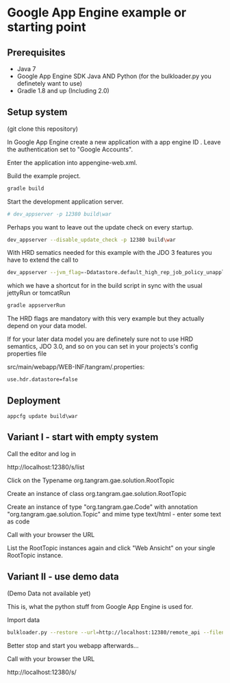Google App Engine example or starting point
===========================================

Prerequisites
-------------

* Java 7
* Google App Engine SDK Java AND Python (for the bulkloader.py you definetely want to use)
* Gradle 1.8 and up (Including 2.0)

Setup system
------------

(git clone this repository)

In Google App Engine create a new application with a app engine ID <aeid>. Leave the authentication set to "Google Accounts".

Enter the application <aeid> into appengine-web.xml.

Build the example project.

```bash
gradle build
```

Start the development application server.

```bash
# dev_appserver -p 12380 build\war
```

Perhaps you want to leave out the update check on every startup.

```bash
dev_appserver --disable_update_check -p 12380 build\war
```

With HRD sematics needed for this example with the JDO 3 features you have to extend the call to

```bash
dev_appserver --jvm_flag=-Ddatastore.default_high_rep_job_policy_unapplied_job_pct=1  -p 12380 build\war
```

which we have a shortcut for in the build script in sync with the usual jettyRun or tomcatRun

```bash
gradle appserverRun
```

The HRD flags are mandatory with this very example but they actually depend on your data model.

If for your later data model you are definetely sure not to use HRD semantics, JDO 3.0, and so on you can set in your projects's config properties file

src/main/webapp/WEB-INF/tangram/<application>.properties:
```
use.hdr.datastore=false
```

Deployment
----------

```
appcfg update build\war
```


Variant I - start with empty system
-----------------------------------

Call the editor and log in

http://localhost:12380/s/list

Click on the Typename org.tangram.gae.solution.RootTopic

Create an instance of class org.tangram.gae.solution.RootTopic

Create an instance of type "org.tangram.gae.Code" with annotation "org.tangram.gae.solution.Topic" and mime type text/html - enter some text as code 

Call with your browser the URL

List the RootTopic instances again and click "Web Ansicht" on your single RootTopic instance.


Variant II - use demo data
--------------------------

(Demo Data not available yet)

This is, what the python stuff from Google App Engine is used for.

Import data

```bash
bulkloader.py --restore --url=http://localhost:12380/remote_api --filename=gae-example.db
```

Better stop and start you webapp afterwards...

Call with your browser the URL

http://localhost:12380/s/
